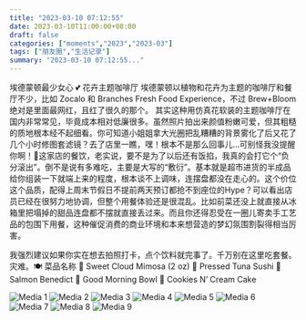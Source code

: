 ```yaml
---
title: "2023-03-10 07:12:55"
date: 2023-03-10T11:00:00+08:00
draft: false
categories: ["moments","2023","2023-03"]
tags: ["朋友圈","生活记录"]
summary: "2023-03-10 07:12:55..."
---
```


埃德蒙顿最少女心 💕 花卉主题咖啡厅
​
​埃德蒙顿以植物和花卉为主题的咖啡厅和餐厅不少，比如 Zocalo 和 Branches Fresh Food Experience，不过 Brew+Bloom 绝对是里面最网红，且红了很久的那个。
​
​其实这种用仿真花软装的主题咖啡厅在国内非常常见，毕竟成本相对低廉很多。虽然照片拍出来颜值粉嫩可爱，但其粗糙的质地根本经不起细看。你可知道小姐姐拿大光圈把乱糟糟的背景雾化了后又花了几个小时修图套滤镜？去了店里一瞧，嘿！根本不是那么回事儿…可别怪我没提醒你啊！🤫
​
​这家店的餐饮，老实说，要不是为了以后还有饭掐，我真的会打它个“负分滚出”。倒不是说有多难吃，主要是大写的“敷衍”。基本就是超市进货的半成品给你组装一下就端上来的程度，根本谈不上调味，连摆盘都没在走心的。这个价位这个品质，配得上周末节假日不提前两天预订都抢不到座位的Hype？
​
可以看出​店员已经在很努力地协调，但整个用餐体验还是很混乱。比如前菜还没上就直接从冰箱里把塌掉的甜品连盘都不摆就直接丢过来。而且你还得忍受在一圈儿寄卖手工艺品的包围下用餐，这种催促消费的商业环境和本来想营造的梦幻氛围割裂得相当厉害。

我强烈建议如果你实在想去拍照打卡，点个饮料就完事了。千万别在这里吃套餐。灾难。
​
🍽️ 菜品名称
​🩷 Sweet Cloud Mimosa (2 oz)
​🩷 Pressed Tuna Sushi
​🩷 Salmon Benedict
​🩷 Good Morning Bowl
​🩷 Cookies N’ Cream Cake

![Media 1](/Moments/photos/2023-03-10/202303100712550.jpg)
![Media 2](/Moments/photos/2023-03-10/202303100712551.jpg)
![Media 3](/Moments/photos/2023-03-10/202303100712552.jpg)
![Media 4](/Moments/photos/2023-03-10/202303100712553.jpg)
![Media 5](/Moments/photos/2023-03-10/202303100712554.jpg)
![Media 6](/Moments/photos/2023-03-10/202303100712555.jpg)
![Media 7](/Moments/photos/2023-03-10/202303100712556.jpg)
![Media 8](/Moments/photos/2023-03-10/202303100712557.jpg)
![Media 9](/Moments/photos/2023-03-10/202303100712558.jpg)


